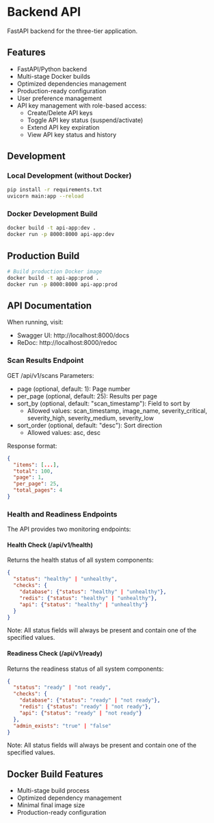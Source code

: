 # Backend API

FastAPI backend for the three-tier application.

## Features

- FastAPI/Python backend
- Multi-stage Docker builds
- Optimized dependencies management
- Production-ready configuration
- User preference management
- API key management with role-based access:
  - Create/Delete API keys
  - Toggle API key status (suspend/activate)
  - Extend API key expiration
  - View API key status and history

## Development

### Local Development (without Docker)
```bash
pip install -r requirements.txt
uvicorn main:app --reload
```

### Docker Development Build
```bash
docker build -t api-app:dev .
docker run -p 8000:8000 api-app:dev
```

## Production Build

```bash
# Build production Docker image
docker build -t api-app:prod .
docker run -p 8000:8000 api-app:prod
```

## API Documentation

When running, visit:
- Swagger UI: http://localhost:8000/docs
- ReDoc: http://localhost:8000/redoc

### Scan Results Endpoint

GET /api/v1/scans
Parameters:
- page (optional, default: 1): Page number
- per_page (optional, default: 25): Results per page
- sort_by (optional, default: "scan_timestamp"): Field to sort by
  - Allowed values: scan_timestamp, image_name, severity_critical, severity_high, severity_medium, severity_low
- sort_order (optional, default: "desc"): Sort direction
  - Allowed values: asc, desc

Response format:
```json
{
  "items": [...],
  "total": 100,
  "page": 1,
  "per_page": 25,
  "total_pages": 4
}
```

### Health and Readiness Endpoints

The API provides two monitoring endpoints:

#### Health Check (/api/v1/health)
Returns the health status of all system components:
```json
{
  "status": "healthy" | "unhealthy",
  "checks": {
    "database": {"status": "healthy" | "unhealthy"},
    "redis": {"status": "healthy" | "unhealthy"},
    "api": {"status": "healthy" | "unhealthy"}
  }
}
```

Note: All status fields will always be present and contain one of the specified values.

#### Readiness Check (/api/v1/ready)
Returns the readiness status of all system components:
```json
{
  "status": "ready" | "not ready",
  "checks": {
    "database": {"status": "ready" | "not ready"},
    "redis": {"status": "ready" | "not ready"},
    "api": {"status": "ready" | "not ready"}
  },
  "admin_exists": "true" | "false"
}
```

Note: All status fields will always be present and contain one of the specified values.

## Docker Build Features

- Multi-stage build process
- Optimized dependency management
- Minimal final image size
- Production-ready configuration
